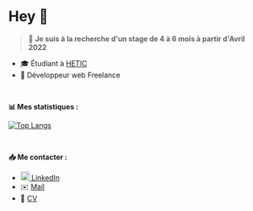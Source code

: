 # Hey 👋
>🔎 **Je suis à la recherche d'un stage de 4 à 6 mois à partir d'Avril 2022**

- 🎓 Étudiant à [HETIC](https://www.hetic.net/)
- 🔭 Développeur web Freelance

<br />

**📊 Mes statistiques :**

[![Top Langs](https://github-readme-stats.vercel.app/api/top-langs/?username=YannQuillard&layout=compact&theme=tokyonight)](https://github.com/YannQuillard)

<br />

**📥 Me contacter :**

- <img src="https://raw.githubusercontent.com/yushi1007/yushi1007/main/images/linkedin.svg" width="18px"/>[ LinkedIn](https://www.linkedin.com/in/yann-quillard/)
- ✉️ [Mail](mailto:contact@yannquillard.fr)
- 📝 [CV](https://yannquillard.fr/CV-QuillardYann.pdf)
